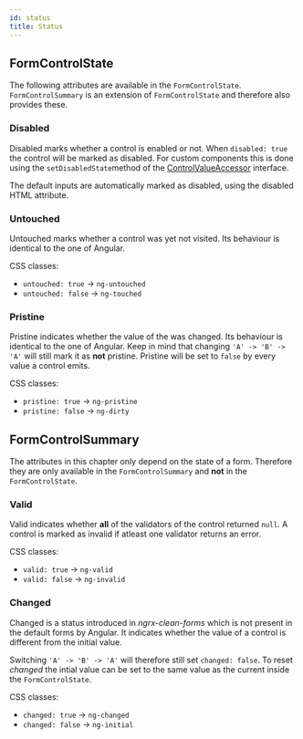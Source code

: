 ```yaml
---
id: status
title: Status
---
```


## FormControlState

The following attributes are available in the `FormControlState`. `FormControlSummary` is an extension of `FormControlState` and therefore also provides these.

### Disabled

Disabled marks whether a control is enabled or not. When `disabled: true` the control will be marked as disabled. For custom components this is done using the `setDisabledState`method of the [ControlValueAccessor](https://angular.io/api/forms/ControlValueAccessor) interface.

The default inputs are automatically marked as disabled, using the disabled HTML attribute.

### Untouched

Untouched marks whether a control was yet not visited. Its behaviour is identical to the one of Angular.

CSS classes:

-   `untouched: true` -> `ng-untouched`
-   `untouched: false` -> `ng-touched`

### Pristine

Pristine indicates whether the value of the was changed. Its behaviour is identical to the one of Angular. Keep in mind that changing `'A' -> 'B' -> 'A'` will still mark it as **not** pristine. Pristine will be set to `false` by every value a control emits.

CSS classes:

-   `pristine: true` -> `ng-pristine`
-   `pristine: false` -> `ng-dirty`

## FormControlSummary

The attributes in this chapter only depend on the state of a form. Therefore they are only available in the `FormControlSummary` and **not** in the `FormControlState`.

### Valid

Valid indicates whether **all** of the validators of the control returned `null`. A control is marked as invalid if atleast one validator returns an error.

CSS classes:

-   `valid: true` -> `ng-valid`
-   `valid: false` -> `ng-invalid`

### Changed

Changed is a status introduced in _ngrx-clean-forms_ which is not present in the default forms by Angular. It indicates whether the value of a control is different from the initial value.

Switching `'A' -> 'B' -> 'A'` will therefore still set `changed: false`. To reset _changed_ the intial value can be set to the same value as the current inside the `FormControlState`.

CSS classes:

-   `changed: true` -> `ng-changed`
-   `changed: false` -> `ng-initial`

